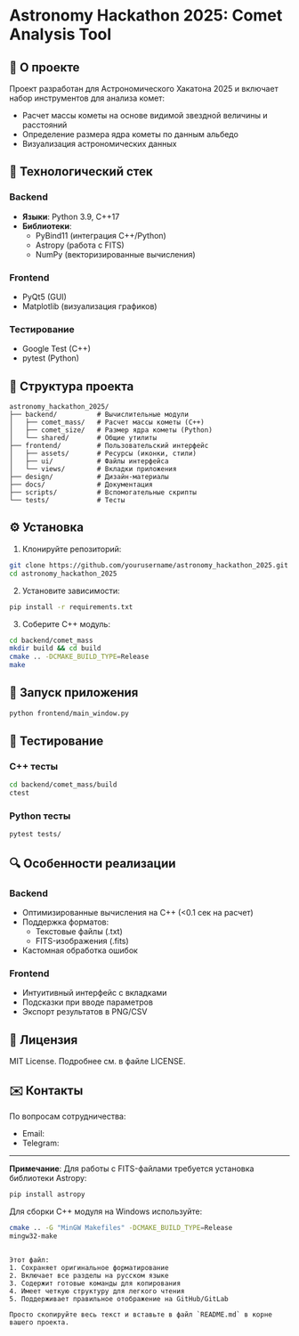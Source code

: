 # Astronomy Hackathon 2025: Comet Analysis Tool

## 📌 О проекте

Проект разработан для Астрономического Хакатона 2025 и включает набор инструментов для анализа комет:
- Расчет массы кометы на основе видимой звездной величины и расстояний
- Определение размера ядра кометы по данным альбедо
- Визуализация астрономических данных

## 🚀 Технологический стек

### Backend
- **Языки**: Python 3.9, C++17
- **Библиотеки**:
  - PyBind11 (интеграция C++/Python)
  - Astropy (работа с FITS)
  - NumPy (векторизированные вычисления)

### Frontend
- PyQt5 (GUI)
- Matplotlib (визуализация графиков)

### Тестирование
- Google Test (C++)
- pytest (Python)

## 📂 Структура проекта

```
astronomy_hackathon_2025/
├── backend/          # Вычислительные модули
│   ├── comet_mass/   # Расчет массы кометы (C++)
│   ├── comet_size/   # Размер ядра кометы (Python)
│   └── shared/       # Общие утилиты
├── frontend/         # Пользовательский интерфейс
│   ├── assets/       # Ресурсы (иконки, стили)
│   ├── ui/           # Файлы интерфейса
│   └── views/        # Вкладки приложения
├── design/           # Дизайн-материалы
├── docs/             # Документация
├── scripts/          # Вспомогательные скрипты
└── tests/            # Тесты
```

## ⚙️ Установка

1. Клонируйте репозиторий:
```bash
git clone https://github.com/yourusername/astronomy_hackathon_2025.git
cd astronomy_hackathon_2025
```

2. Установите зависимости:
```bash
pip install -r requirements.txt
```

3. Соберите C++ модуль:
```bash
cd backend/comet_mass
mkdir build && cd build
cmake .. -DCMAKE_BUILD_TYPE=Release
make
```

## 🏃 Запуск приложения

```bash
python frontend/main_window.py
```

## 🧪 Тестирование

### C++ тесты
```bash
cd backend/comet_mass/build
ctest
```

### Python тесты
```bash
pytest tests/
```

## 🔍 Особенности реализации

### Backend
- Оптимизированные вычисления на C++ (<0.1 сек на расчет)
- Поддержка форматов:
  - Текстовые файлы (.txt)
  - FITS-изображения (.fits)
- Кастомная обработка ошибок

### Frontend
- Интуитивный интерфейс с вкладками
- Подсказки при вводе параметров
- Экспорт результатов в PNG/CSV

## 📜 Лицензия

MIT License. Подробнее см. в файле LICENSE.

## ✉️ Контакты

По вопросам сотрудничества:
- Email:
- Telegram:

---

**Примечание**: Для работы с FITS-файлами требуется установка библиотеки Astropy:
```bash
pip install astropy
```

Для сборки C++ модуля на Windows используйте:
```bash
cmake .. -G "MinGW Makefiles" -DCMAKE_BUILD_TYPE=Release
mingw32-make
```
```

Этот файл:
1. Сохраняет оригинальное форматирование
2. Включает все разделы на русском языке
3. Содержит готовые команды для копирования
4. Имеет четкую структуру для легкого чтения
5. Поддерживает правильное отображение на GitHub/GitLab

Просто скопируйте весь текст и вставьте в файл `README.md` в корне вашего проекта.
